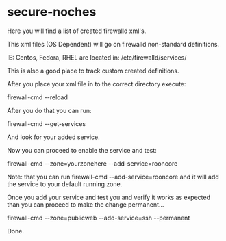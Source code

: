 # secure-noches
Here you will find a list of created firewalld xml's.

This xml files (OS Dependent) will go on firewalld non-standard definitions.

IE: Centos, Fedora, RHEL are located in: /etc/firewalld/services/

This is also a good place to track custom created definitions.

After you place your xml file in to the correct directory execute:

firewall-cmd --reload

After you do that you can run:

firewall-cmd --get-services

And look for your added service.

Now you can proceed to enable the service and test:

firewall-cmd --zone=yourzonehere --add-service=rooncore 

Note: that you can run firewall-cmd --add-service=rooncore and it will add the service to your default running zone.

Once you add your service and test you and verify it works as expected than you can proceed to make the change permanent...

firewall-cmd --zone=publicweb --add-service=ssh --permanent

Done.
